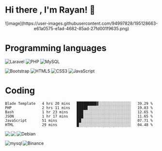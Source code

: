 # Hi there , I'm Rayan! 👋
<center>
![image](https://user-images.githubusercontent.com/94997828/195128663-e61a0575-e1ad-4682-85ad-27fd001f9635.png)

</center>

# Programming languages

![Laravel](https://img.shields.io/badge/laravel-%23FF2D20.svg?style=for-the-badge&logo=laravel&logoColor=white)
![PHP](https://img.shields.io/badge/php-%23777BB4.svg?style=for-the-badge&logo=php&logoColor=white)
![MySQL](https://img.shields.io/badge/mysql-%2300f.svg?style=for-the-badge&logo=mysql&logoColor=white)

![Bootstrap](https://img.shields.io/badge/bootstrap-%23563D7C.svg?style=for-the-badge&logo=bootstrap&logoColor=white)
![HTML5](https://img.shields.io/badge/html5-%23E34F26.svg?style=for-the-badge&logo=html5&logoColor=white)
![CSS3](https://img.shields.io/badge/css3-%231572B6.svg?style=for-the-badge&logo=css3&logoColor=white)
![JavaScript](https://img.shields.io/badge/javascript-%23323330.svg?style=for-the-badge&logo=javascript&logoColor=%23F7DF1E)

# Coding

<!--START_SECTION:waka-->

```text
Blade Template   4 hrs 20 mins   █████████▓░░░░░░░░░░░░░░░   39.29 %
PHP              2 hrs 11 mins   █████░░░░░░░░░░░░░░░░░░░░   19.83 %
Bash             1 hr 23 mins    ███░░░░░░░░░░░░░░░░░░░░░░   12.65 %
JSON             1 hr 17 mins    ███░░░░░░░░░░░░░░░░░░░░░░   11.65 %
JavaScript       51 mins         ██░░░░░░░░░░░░░░░░░░░░░░░   07.71 %
HTML             29 mins         █░░░░░░░░░░░░░░░░░░░░░░░░   04.48 %
```

<!--END_SECTION:waka-->

![Debian](https://img.shields.io/badge/Debian-D70A53?style=for-the-badge&logo=debian&logoColor=white)
<img  align="left"  src="https://img.shields.io/badge/Linux-FCC624?style=for-the-badge&logo=linux&logoColor=black"/>
<img  align="left"  src="https://img.shields.io/badge/mac%20os-000000?style=for-the-badge&logo=macos&logoColor=F0F0F0"/>


<img  align="left"  alt="mysql" src="https://img.shields.io/badge/linkedin-%230077B5.svg?style=for-the-badge&logo=linkedin&logoColor=white"/>
<img align="left" alt="Binance" src="https://img.shields.io/badge/Binance-FCD535?style=for-the-badge&logo=binance&logoColor=white"/>
